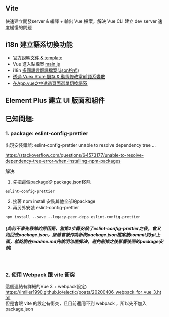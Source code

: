 
## Vite 
快速建立開發server & 編譯 + 輸出 Vue 檔案，解決 Vue CLI 建立 dev server 速度緩慢的問題

## i18n 建立語系切換功能
  - [官方說明文件 & template](https://github.com/intlify/vue-i18n-loader) 
  - Vue 進入點檔案 [main.js](https://github.com/avgsteve/Vue-ElementPlus-i18n/blob/1ecca8f513fa64baa5a2bc7875e8f0cf09969aec/frontEnd/src/main.ts#L5)
  - i18n [多國語言翻譯檔案(.json格式)](https://github.com/avgsteve/Vue-ElementPlus-i18n/tree/main/frontEnd/src/locales)
  - [透過 Vuex Store 儲存 & 動態修改當前語系變數](https://github.com/avgsteve/Vue-ElementPlus-i18n/blob/main/frontEnd/store/index.ts)
  - [在App.vue之中透過頁面選單切換語系](https://github.com/avgsteve/Vue-ElementPlus-i18n/blob/1ecca8f513fa64baa5a2bc7875e8f0cf09969aec/frontEnd/src/App.vue#L14)
## Element Plus 建立 UI 版面和組件 


##


## 已知問題:
### 1. package: eslint-config-prettier
出現安裝錯誤: 
eslint-config-prettier unable to resolve dependency tree ...

https://stackoverflow.com/questions/64573177/unable-to-resolve-dependency-tree-error-when-installing-npm-packages

解決: 
  1. 先把這個package從 package.json移除
  ```
  eslint-config-prettier
  ``` 
  2. 接著 npm install 安裝其他全部的package
  3. 再另外安裝 eslint-config-prettier
  ```
  npm install --save --legacy-peer-deps eslint-config-prettier
  ```
  ##### (為何不事先移除的原因是，當第2步驟安裝了eslint-config-prettier之後，會又跑回去package.json，接著會被作為新的package.json檔案被commit到git上面，就乾脆在readme.md先說明怎麼解決，避免刪掉之後影響後面的package安裝) 
  <br>


### 2. 使用 Webpack 跟 vite 衝突
這個連結有詳細的Vue 3 + webpack設定: <br>
https://lmiller1990.github.io/electic/posts/20200406_webpack_for_vue_3.html
<br>但是會跟 vite 的設定有衝突，且目前還用不到 webpack ，所以先不加入 package.json
